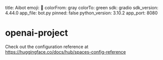 title: Aibot
emoji: 🏃
colorFrom: gray
colorTo: green
sdk: gradio
sdk_version: 4.44.0
app_file: bot.py
pinned: false
python_version: 3.10.2
app_port: 8080

# openai-project

Check out the configuration reference at https://huggingface.co/docs/hub/spaces-config-reference

